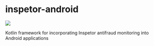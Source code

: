 # inspetor-android

[![](https://jitpack.io/v/theosato/inspetor-android.svg)](https://jitpack.io/#theosato/inspetor-android)

Kotlin framework for incorporating Inspetor antifraud monitoring into Android applications
